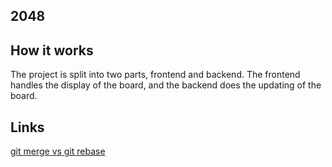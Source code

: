 ## 2048

## How it works
The project is split into two parts, frontend and backend. The frontend handles the display of the board, and the backend does the updating of the board. 

## Links
[git merge vs git rebase](https://stackoverflow.com/questions/804115/when-do-you-use-git-rebase-instead-of-git-merge)
